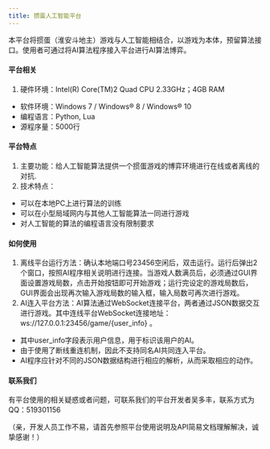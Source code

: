 ```yaml
---
title: 掼蛋人工智能平台
---
```


本平台将掼蛋（淮安斗地主）游戏与人工智能相结合，以游戏为本体，预留算法接口。使用者可通过将AI算法程序接入平台进行AI算法博弈。


#### 平台相关

1. 硬件环境：Intel(R) Core(TM)2 Quad CPU 2.33GHz；4GB RAM
+ 软件环境：Windows 7 / Windows® 8 / Windows® 10
+ 编程语言：Python, Lua
+ 源程序量：5000行

#### 平台特点

1. 主要功能：给人工智能算法提供一个掼蛋游戏的博弈环境进行在线或者离线的对抗.
2. 技术特点：
  + 可以在本地PC上进行算法的训练
  + 可以在小型局域网内与其他人工智能算法一同进行游戏
  + 对人工智能的算法的编程语言没有限制要求

#### 如何使用

1. 离线平台运行方法：确认本地端口号23456空闲后，双击运行。运行后弹出2个窗口，按照AI程序相关说明进行连接。当游戏人数满员后，必须通过GUI界面设置游戏局数，点击开始按钮即可开始游戏；运行完设定的游戏局数后，GUI界面会出现再次输入游戏局数的输入框，输入局数可再次进行游戏。
2. AI连入平台方法：AI算法通过WebSocket连接平台，两者通过JSON数据交互进行游戏。其中连线平台WebSocket连接地址：ws://127.0.0.1:23456/game/{user_info} 。
 + 其中user\_info字段表示用户信息，用于标识该用户的AI。
 + 由于使用了断线重连机制，因此不支持同名AI共同连入平台。
 + AI程序应针对不同的JSON数据结构进行相应的解析，从而采取相应的动作。

#### 联系我们

有平台使用的相关疑惑或者问题，可联系我们的平台开发者吴多丰，联系方式为QQ：519301156

（亲，开发人员工作不易，请首先参照平台使用说明及API简易文档理解解决，诚挚感谢！）
